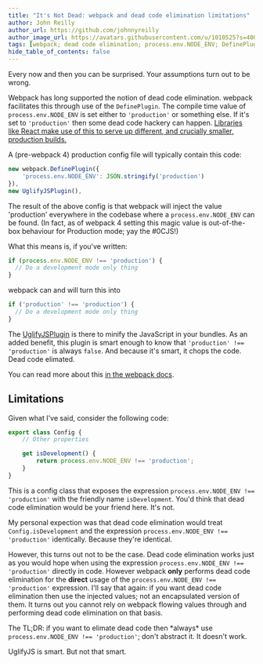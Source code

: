 ```yaml
---
title: "It's Not Dead: webpack and dead code elimination limitations"
author: John Reilly
author_url: https://github.com/johnnyreilly
author_image_url: https://avatars.githubusercontent.com/u/1010525?s=400&u=294033082cfecf8ad1645b4290e362583b33094a&v=4
tags: [webpack; dead code elimination; process.env.NODE_ENV; DefinePlugin]
hide_table_of_contents: false
---
```

Every now and then you can be surprised. Your assumptions turn out to be wrong.

 Webpack has long supported the notion of dead code elimination. webpack facilitates this through use of the `DefinePlugin`. The compile time value of `process.env.NODE_ENV` is set either to `'production'` or something else. If it's set to `'production'` then some dead code hackery can happen. [Libraries like React make use of this to serve up different, and crucially smaller, production builds.](<https://reactjs.org/docs/optimizing-performance.html#webpack>)

A (pre-webpack 4) production config file will typically contain this code:

```js
new webpack.DefinePlugin({
    'process.env.NODE_ENV': JSON.stringify('production')
}),
new UglifyJSPlugin(),
```

The result of the above config is that webpack will inject the value 'production' everywhere in the codebase where a `process.env.NODE_ENV` can be found. (In fact, as of webpack 4 setting this magic value is out-of-the-box behaviour for Production mode; yay the #0CJS!)

What this means is, if you've written:

```js
if (process.env.NODE_ENV !== 'production') {
  // Do a development mode only thing
}
```

webpack can and will turn this into

```js
if ('production' !== 'production') {
  // Do a development mode only thing
}
```

The [UglifyJSPlugin](<https://github.com/webpack-contrib/uglifyjs-webpack-plugin>) is there to minify the JavaScript in your bundles. As an added benefit, this plugin is smart enough to know that `'production' !== 'production'` is always `false`. And because it's smart, it chops the code. Dead code elimated.

You can read more about this [in the webpack docs](<https://webpack.js.org/guides/production/#specify-the-environment>).

## Limitations

Given what I've said, consider the following code:

```js
export class Config {
    // Other properties

    get isDevelopment() {
        return process.env.NODE_ENV !== 'production';
    }
}
```

This is a config class that exposes the expression `process.env.NODE_ENV !== 'production'` with the friendly name `isDevelopment`. You'd think that dead code elimination would be your friend here. It's not.

My personal expection was that dead code elimination would treat `Config.isDevelopment` and the expression `process.env.NODE_ENV !== 'production'` identically. Because they're identical.

However, this turns out not to be the case. Dead code elimination works just as you would hope when using the expression `process.env.NODE_ENV !== 'production'` directly in code. However webpack **only** performs dead code elimination for the **direct** usage of the `process.env.NODE_ENV !== 'production'` expression. I'll say that again: if you want dead code elimination then use the injected values; not an encapsulated version of them. It turns out you cannot rely on webpack flowing values through and performing dead code elimination on that basis.

The TL;DR: if you want to elimate dead code then \*always\* use `process.env.NODE_ENV !== 'production'`; don't abstract it. It doesn't work.

UglifyJS is smart. But not that smart.



